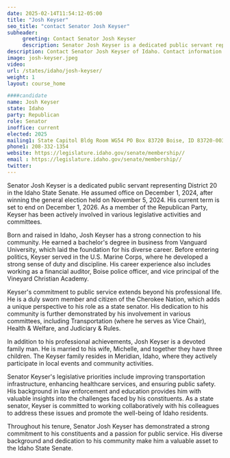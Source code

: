 ```yaml
---
date: 2025-02-14T11:54:12-05:00
title: "Josh Keyser"
seo_title: "contact Senator Josh Keyser"
subheader:
     greeting: Contact Senator Josh Keyser
     description: Senator Josh Keyser is a dedicated public servant representing District 20 in the Idaho State Senate. He assumed office on December 1, 2024, after winning the general election held on November 5, 2024. His current term is set to end on December 1, 2026.
description: Contact Senator Josh Keyser of Idaho. Contact information for Josh Keyser includes email address, phone number, and mailing address.
image: josh-keyser.jpeg
video:
url: /states/idaho/josh-keyser/
weight: 1
layout: course_home

####candidate
name: Josh Keyser
state: Idaho
party: Republican
role: Senator
inoffice: current
elected: 2025
mailing1: State Capitol Bldg Room WG54 PO Box 83720 Boise, ID 83720-0038
phone1: 208-332-1354
website: https://legislature.idaho.gov/senate/membership//
email : https://legislature.idaho.gov/senate/membership//
twitter: 
---
```

Senator Josh Keyser is a dedicated public servant representing District 20 in the Idaho State Senate. He assumed office on December 1, 2024, after winning the general election held on November 5, 2024. His current term is set to end on December 1, 2026. As a member of the Republican Party, Keyser has been actively involved in various legislative activities and committees.

Born and raised in Idaho, Josh Keyser has a strong connection to his community. He earned a bachelor's degree in business from Vanguard University, which laid the foundation for his diverse career. Before entering politics, Keyser served in the U.S. Marine Corps, where he developed a strong sense of duty and discipline. His career experience also includes working as a financial auditor, Boise police officer, and vice principal of the Vineyard Christian Academy.

Keyser's commitment to public service extends beyond his professional life. He is a duly sworn member and citizen of the Cherokee Nation, which adds a unique perspective to his role as a state senator. His dedication to his community is further demonstrated by his involvement in various committees, including Transportation (where he serves as Vice Chair), Health & Welfare, and Judiciary & Rules.

In addition to his professional achievements, Josh Keyser is a devoted family man. He is married to his wife, Michelle, and together they have three children. The Keyser family resides in Meridian, Idaho, where they actively participate in local events and community activities.

Senator Keyser's legislative priorities include improving transportation infrastructure, enhancing healthcare services, and ensuring public safety. His background in law enforcement and education provides him with valuable insights into the challenges faced by his constituents. As a state senator, Keyser is committed to working collaboratively with his colleagues to address these issues and promote the well-being of Idaho residents.

Throughout his tenure, Senator Josh Keyser has demonstrated a strong commitment to his constituents and a passion for public service. His diverse background and dedication to his community make him a valuable asset to the Idaho State Senate.
